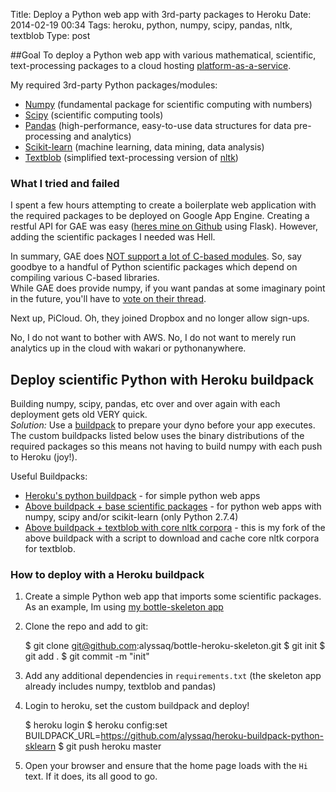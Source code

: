 Title: Deploy a Python web app with 3rd-party packages to Heroku
Date: 2014-02-19 00:34 
Tags: heroku, python, numpy, scipy, pandas, nltk, textblob
Type: post

##Goal
To deploy a Python web app with various mathematical, scientific, text-processing packages to a cloud hosting [platform-as-a-service](http://en.wikipedia.org/wiki/Platform_as_a_service).

My required 3rd-party Python packages/modules:

 * [Numpy](http://numpy.org) (fundamental package for scientific computing with numbers)
 * [Scipy](http://scipy.org) (scientific computing tools)
 * [Pandas](http://pandas.pydata.org) (high-performance, easy-to-use data structures for data pre-processing and analytics)
 * [Scikit-learn](http://scikit-learn.org) (machine learning, data mining, data analysis) 
 * [Textblob](textblob.readthedocs.org) (simplified text-processing version of [nltk](http://nltk.org))

### What I tried and failed
I spent a few hours attempting to create a boilerplate web application with the required packages to be deployed on Google App Engine. Creating a restful API for GAE was easy ([heres mine on Github](https://github.com/alyssaq/flask-restful-api-appengine) using Flask). However, adding the scientific packages I needed was Hell. 

In summary, GAE does [NOT support a lot of C-based modules](https://developers.google.com/appengine/kb/general#libraries). So, say goodbye to a handful of Python scientific packages which depend on compiling various C-based libraries.   
While GAE does provide numpy, if you want pandas at some imaginary point in the future, you'll have to [vote on their thread](https://code.google.com/p/googleappengine/issues/detail?id=8620). 

Next up, PiCloud. Oh, they joined Dropbox and no longer allow sign-ups. 

No, I do not want to bother with AWS. No, I do not want to merely run analytics up in the cloud with wakari or pythonanywhere.

## Deploy scientific Python with Heroku buildpack
Building numpy, scipy, pandas, etc over and over again with each deployment gets old VERY quick.     
_Solution:_ Use a [buildpack](https://devcenter.heroku.com/articles/buildpacks) to prepare your dyno before your app executes. The custom buildpacks listed below uses the binary distributions of the required packages so this means not having to build numpy with each push to Heroku (joy!). 

Useful Buildpacks:

* [Heroku's python buildpack](https://github.com/heroku/heroku-buildpack-python) - for simple python web apps
* [Above buildpack + base scientific packages](https://github.com/dbrgn/heroku-buildpack-python-sklearn) - for python web apps with numpy, scipy and/or scikit-learn (only Python 2.7.4)
* [Above buildpack + textblob with core nltk corpora](https://github.com/alyssaq/heroku-buildpack-python-sklearn) - this is my fork of the above buildpack with a script to download and cache core nltk corpora for textblob. 

### How to deploy with a Heroku buildpack
1) Create a simple Python web app that imports some scientific packages. As an example, Im using [my bottle-skeleton app](https://github.com/alyssaq/bottle-heroku-skeleton)

2) Clone the repo and add to git:

	$ git clone git@github.com:alyssaq/bottle-heroku-skeleton.git
 	$ git init
 	$ git add .
 	$ git commit -m "init"

3) Add any additional dependencies in `requirements.txt` (the skeleton app already includes numpy, textblob and pandas)

4) Login to heroku, set the custom buildpack and deploy!

	$ heroku login
	$ heroku config:set BUILDPACK_URL=https://github.com/alyssaq/heroku-buildpack-python-sklearn
	$ git push heroku master

5) Open your browser and ensure that the home page loads with the `Hi` text. If it does, its all good to go.